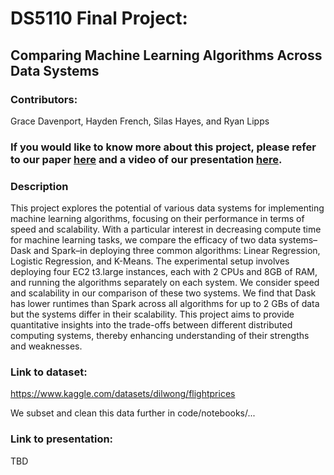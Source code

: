 # DS5110 Final Project:

## Comparing Machine Learning Algorithms Across Data Systems

### Contributors:
Grace Davenport, Hayden French, Silas Hayes, and Ryan Lipps

### If you would like to know more about this project, please refer to our paper [here](https://www.google.com) and a video of our presentation [here](https://www.google.com).

### Description
This project explores the potential of various data systems for implementing machine learning algorithms, focusing on their performance in terms of speed and scalability. With a particular interest in decreasing compute time for machine learning tasks, we compare the efficacy of two data systems–Dask and Spark–in deploying three common algorithms: Linear Regression, Logistic Regression, and K-Means. The experimental setup involves deploying four EC2 t3.large instances, each with 2 CPUs and 8GB of RAM, and running the algorithms separately on each system. We consider speed and scalability in our comparison of these two systems. We find that Dask has lower runtimes than Spark across all algorithms for up to 2 GBs of data but the systems differ in their scalability. This project aims to provide quantitative insights into the trade-offs between different distributed computing systems, thereby enhancing understanding of their strengths and weaknesses.

### Link to dataset:
https://www.kaggle.com/datasets/dilwong/flightprices

We subset and clean this data further in code/notebooks/...

### Link to presentation:
TBD
